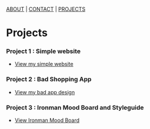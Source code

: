 [ABOUT](./index.md)  |  [CONTACT](./contact.md)  |  [PROJECTS](./projects.md)

# Projects

### Project 1 : Simple website
- [View my simple website](https://dignapatel0.github.io/Intro_to_WebDevelopment/)

### Project 2 : Bad Shopping App
- [View my bad app design](https://www.figma.com/design/sFsUzcaZHhSmybd48Tohru/Patel%2C-Digna-S.--(N01712631)_M2_F24?node-id=0-1&node-type=canvas&t=age6dgWUc0oaWhYD-0)

### Project 3 : Ironman Mood Board and Styleguide
- [View Ironman Mood Board](https://www.figma.com/design/VwKPYYgtjpqL0QDgUWFiFH/Patel%2C-Digna-S._(N01712631)_M3_F24?t=age6dgWUc0oaWhYD-0)


